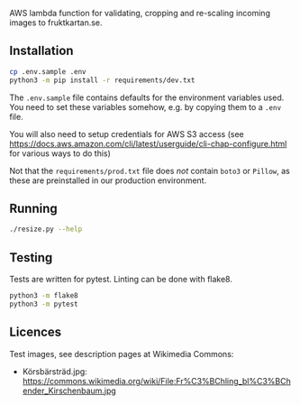 AWS lambda function for validating, cropping and re-scaling incoming images to fruktkartan.se.

## Installation

```sh
cp .env.sample .env
python3 -m pip install -r requirements/dev.txt
```

The `.env.sample` file contains defaults for the environment variables used. You need to set these variables somehow, e.g. by copying them to a `.env` file.

You will also need to setup credentials for AWS S3 access (see https://docs.aws.amazon.com/cli/latest/userguide/cli-chap-configure.html for various ways to do this)

Not that the `requirements/prod.txt` file does _not_ contain `boto3` or `Pillow`, as these are preinstalled in our production environment.

## Running

```sh
./resize.py --help
```

## Testing

Tests are written for pytest. Linting can be done with flake8.

```sh
python3 -m flake8
python3 -m pytest
```

## Licences

Test images, see description pages at Wikimedia Commons:

- Körsbärsträd.jpg: https://commons.wikimedia.org/wiki/File:Fr%C3%BChling_bl%C3%BChender_Kirschenbaum.jpg
